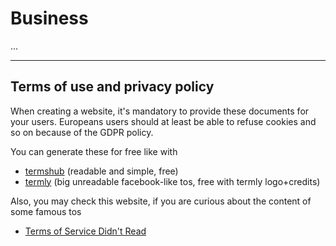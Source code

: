 # Business

...

<hr class="sr">

## Terms of use and privacy policy

When creating a website, it's mandatory to provide
these documents for your users. Europeans users
should at least be able to refuse cookies and so on
because of the GDPR policy.

You can generate these for free like with

* [termshub](https://termshub.io/) (readable and simple, free)
* [termly](https://termly.io/) (big unreadable facebook-like tos, free with termly logo+credits)

Also, you may check this website,
if you are curious about the content of some famous
tos

* [Terms of Service Didn't Read](https://tosdr.org/)